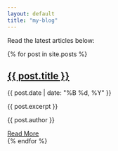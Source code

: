 ```yaml
---
layout: default
title: "my-blog"
---
```


<p>Read the latest articles below:</p>

<div class="blog-list">
{% for post in site.posts %}
    <div class="blog-item">
        <h2><a href="{{ site.baseurl }}{{ post.url }}">{{ post.title }}</a></h2>
        <p class="date">{{ post.date | date: "%B %d, %Y" }}</p>
        <p>{{ post.excerpt }}</p>
        <p>{{ post.author }}</p>
        <a class="read-more" href="{{ site.baseurl }}{{ post.url }}">Read More</a>
    </div>
{% endfor %}
</div>
